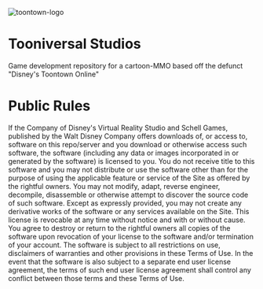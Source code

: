 ![toontown-logo](https://user-images.githubusercontent.com/25042634/50577497-773bc600-0df7-11e9-965b-31e271ad9a33.jpg)

# Tooniversal Studios

Game development repository for a cartoon-MMO based off the defunct "Disney's Toontown Online"

# Public Rules

If the Company of Disney's Virtual Reality Studio and Schell Games, published by the Walt Disney Company offers downloads of, or access to, software on this repo/server and you download or otherwise access such software, the software (including any data or images incorporated in or generated by the software) is licensed to you. You do not receive title to this software and you may not distribute or use the software other than for the purpose of using the applicable feature or service of the Site as offered by the rightful owners. You may not modify, adapt, reverse engineer, decompile, disassemble or otherwise attempt to discover the source code of such software. Except as expressly provided, you may not create any derivative works of the software or any services available on the Site. This license is revocable at any time without notice and with or without cause. You agree to destroy or return to the rightful owners all copies of the software upon revocation of your license to the software and/or termination of your account. The software is subject to all restrictions on use, disclaimers of warranties and other provisions in these Terms of Use. In the event that the software is also subject to a separate end user license agreement, the terms of such end user license agreement shall control any conflict between those terms and these Terms of Use.
